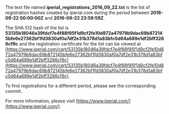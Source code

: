 The text file named **iperial_registrations_2016_09_22.txt** is the list of registration hashes created by iperial.com during the period between **2016-09-22 00:00:00Z** and **2016-09-22 23:59:59Z**.

The SHA 512 hash of the list is **53135b18046a39fdcf7e4f88f95f1d9cf2fe10d872a47979b9dac69b872145bfe6e27362bf1fd3830af0a7df2e31b378d1a83bfc0d64a689e1df2bff3286cf9c** and the registration certificate for the list can be viewed at [https://www.iperial.com/cert/53135b18046a39fdcf7e4f88f95f1d9cf2fe10d872a47979b9dac69b872145bfe6e27362bf1fd3830af0a7df2e31b378d1a83bfc0d64a689e1df2bff3286cf9c](https://www.iperial.com/cert/53135b18046a39fdcf7e4f88f95f1d9cf2fe10d872a47979b9dac69b872145bfe6e27362bf1fd3830af0a7df2e31b378d1a83bfc0d64a689e1df2bff3286cf9c).

To find registrations for a different period, please see the corresponding commit.

For more information, please visit [https://www.iperial.com/](https://www.iperial.com/)
